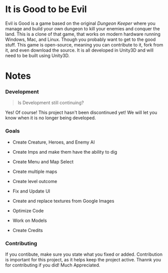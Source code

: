 # It is Good to be Evil
Evil is Good is a game based on the original *Dungeon Keeper* where you manage and build your own dungeon to kill your enemies and conquer the land. This is a clone of that game, that works on modern hardware running Windows, Mac, and Linux. Though you probably want to get to the good stuff. This game is open-source, meaning you can contribute to it, fork from it, and even download the source. It is all developed in Unity3D and will need to be built using Unity3D.


# Notes
### Development
> Is Development still continuing?

Yes! Of course! This project hasn't been discontinued yet! We will let you know when it is no longer being developed.

### Goals

* Create Creature, Heroes, and Enemy AI

* Create Imps and make them have the ability to dig

* Create Menu and Map Select

* Create multiple maps

* Create level outcome

* Fix and Update UI

* Create and replace textures from Google Images

* Optimize Code

* Work on Models

* Create Credits

### Contributing

If you contibute, make sure you state what you fixed or added. Contribution is important for this project, as it helps keep the project active. Thannk you for contributing if you did! Much Appreciated.

